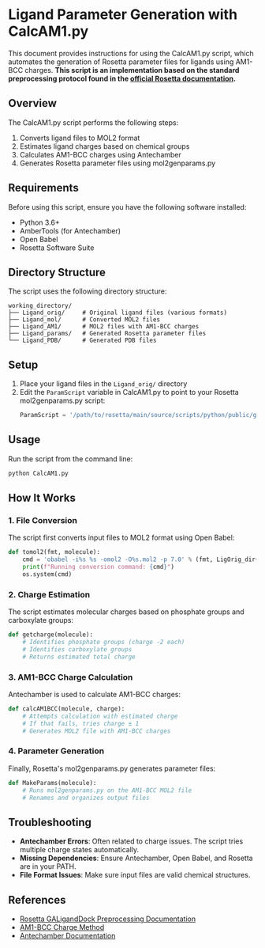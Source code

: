 # Ligand Parameter Generation with CalcAM1.py

This document provides instructions for using the CalcAM1.py script, which automates the generation of Rosetta parameter files for ligands using AM1-BCC charges. **This script is an implementation based on the standard preprocessing protocol found in the [official Rosetta documentation](https://docs.rosettacommons.org/docs/latest/GALigandDock-Preprocessing).**

## Overview

The CalcAM1.py script performs the following steps:
1. Converts ligand files to MOL2 format
2. Estimates ligand charges based on chemical groups
3. Calculates AM1-BCC charges using Antechamber
4. Generates Rosetta parameter files using mol2genparams.py

## Requirements

Before using this script, ensure you have the following software installed:

- Python 3.6+
- AmberTools (for Antechamber)
- Open Babel
- Rosetta Software Suite

## Directory Structure

The script uses the following directory structure:

```
working_directory/
├── Ligand_orig/     # Original ligand files (various formats)
├── Ligand_mol/      # Converted MOL2 files
├── Ligand_AM1/      # MOL2 files with AM1-BCC charges
├── Ligand_params/   # Generated Rosetta parameter files
└── Ligand_PDB/      # Generated PDB files
```

## Setup

1. Place your ligand files in the `Ligand_orig/` directory
2. Edit the `ParamScript` variable in CalcAM1.py to point to your Rosetta mol2genparams.py script:
   ```python
   ParamScript = '/path/to/rosetta/main/source/scripts/python/public/generic_potential/mol2genparams.py'
   ```

## Usage

Run the script from the command line:

```bash
python CalcAM1.py
```

## How It Works

### 1. File Conversion

The script first converts input files to MOL2 format using Open Babel:

```python
def tomol2(fmt, molecule):
    cmd = 'obabel -i%s %s -omol2 -O%s.mol2 -p 7.0' % (fmt, LigOrig_dir+molecule, LigMol_dir+molecule[:-4])
    print(f"Running conversion command: {cmd}")
    os.system(cmd)
```

### 2. Charge Estimation

The script estimates molecular charges based on phosphate groups and carboxylate groups:

```python
def getcharge(molecule):
    # Identifies phosphate groups (charge -2 each)
    # Identifies carboxylate groups
    # Returns estimated total charge
```

### 3. AM1-BCC Charge Calculation

Antechamber is used to calculate AM1-BCC charges:

```python
def calcAM1BCC(molecule, charge):
    # Attempts calculation with estimated charge
    # If that fails, tries charge ± 1
    # Generates MOL2 file with AM1-BCC charges
```

### 4. Parameter Generation

Finally, Rosetta's mol2genparams.py generates parameter files:

```python
def MakeParams(molecule):
    # Runs mol2genparams.py on the AM1-BCC MOL2 file
    # Renames and organizes output files
```

## Troubleshooting

- **Antechamber Errors**: Often related to charge issues. The script tries multiple charge states automatically.
- **Missing Dependencies**: Ensure Antechamber, Open Babel, and Rosetta are in your PATH.
- **File Format Issues**: Make sure input files are valid chemical structures.

## References

- [Rosetta GALigandDock Preprocessing Documentation](https://docs.rosettacommons.org/docs/latest/GALigandDock-Preprocessing)
- [AM1-BCC Charge Method](https://doi.org/10.1002/jcc.10128)
- [Antechamber Documentation](https://ambermd.org/doc12/AmberTools12.pdf)